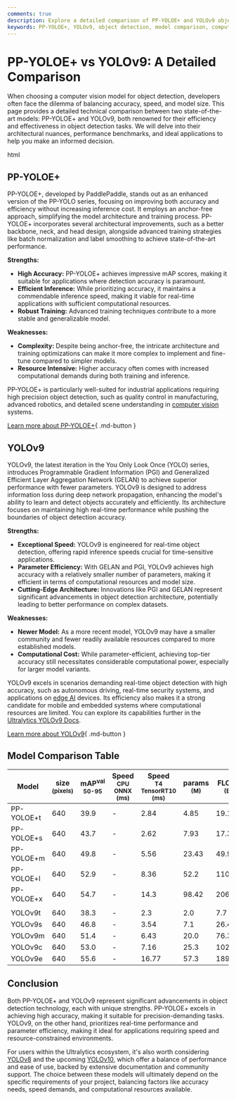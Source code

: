 ```yaml
---
comments: true
description: Explore a detailed comparison of PP-YOLOE+ and YOLOv9 object detection models, covering accuracy, speed, architecture, and ideal applications. Make informed choices.
keywords: PP-YOLOE+, YOLOv9, object detection, model comparison, computer vision, deep learning, accuracy, speed, architecture, performance, real-time detection
---
```


# PP-YOLOE+ vs YOLOv9: A Detailed Comparison

When choosing a computer vision model for object detection, developers often face the dilemma of balancing accuracy, speed, and model size. This page provides a detailed technical comparison between two state-of-the-art models: PP-YOLOE+ and YOLOv9, both renowned for their efficiency and effectiveness in object detection tasks. We will delve into their architectural nuances, performance benchmarks, and ideal applications to help you make an informed decision.

html

<script async src="https://cdn.jsdelivr.net/npm/chart.js@3.9.1/dist/chart.min.js"></script>
<script defer src="../../javascript/benchmark.js"></script>

<canvas id="modelComparisonChart" width="1024" height="400" active-models='["PP-YOLOE+", "YOLOv9"]'></canvas>

## PP-YOLOE+

PP-YOLOE+, developed by PaddlePaddle, stands out as an enhanced version of the PP-YOLO series, focusing on improving both accuracy and efficiency without increasing inference cost. It employs an anchor-free approach, simplifying the model architecture and training process. PP-YOLOE+ incorporates several architectural improvements, such as a better backbone, neck, and head design, alongside advanced training strategies like batch normalization and label smoothing to achieve state-of-the-art performance.

**Strengths:**

- **High Accuracy:** PP-YOLOE+ achieves impressive mAP scores, making it suitable for applications where detection accuracy is paramount.
- **Efficient Inference:** While prioritizing accuracy, it maintains a commendable inference speed, making it viable for real-time applications with sufficient computational resources.
- **Robust Training:** Advanced training techniques contribute to a more stable and generalizable model.

**Weaknesses:**

- **Complexity:** Despite being anchor-free, the intricate architecture and training optimizations can make it more complex to implement and fine-tune compared to simpler models.
- **Resource Intensive:** Higher accuracy often comes with increased computational demands during both training and inference.

PP-YOLOE+ is particularly well-suited for industrial applications requiring high precision object detection, such as quality control in manufacturing, advanced robotics, and detailed scene understanding in [computer vision](https://www.ultralytics.com/glossary/computer-vision-cv) systems.

[Learn more about PP-YOLOE+](https://github.com/PaddlePaddle/PaddleDetection){ .md-button }

## YOLOv9

YOLOv9, the latest iteration in the You Only Look Once (YOLO) series, introduces Programmable Gradient Information (PGI) and Generalized Efficient Layer Aggregation Network (GELAN) to achieve superior performance with fewer parameters. YOLOv9 is designed to address information loss during deep network propagation, enhancing the model's ability to learn and detect objects accurately and efficiently. Its architecture focuses on maintaining high real-time performance while pushing the boundaries of object detection accuracy.

**Strengths:**

- **Exceptional Speed:** YOLOv9 is engineered for real-time object detection, offering rapid inference speeds crucial for time-sensitive applications.
- **Parameter Efficiency:** With GELAN and PGI, YOLOv9 achieves high accuracy with a relatively smaller number of parameters, making it efficient in terms of computational resources and model size.
- **Cutting-Edge Architecture:** Innovations like PGI and GELAN represent significant advancements in object detection architecture, potentially leading to better performance on complex datasets.

**Weaknesses:**

- **Newer Model:** As a more recent model, YOLOv9 may have a smaller community and fewer readily available resources compared to more established models.
- **Computational Cost:** While parameter-efficient, achieving top-tier accuracy still necessitates considerable computational power, especially for larger model variants.

YOLOv9 excels in scenarios demanding real-time object detection with high accuracy, such as autonomous driving, real-time security systems, and applications on [edge AI](https://www.ultralytics.com/glossary/edge-ai) devices. Its efficiency also makes it a strong candidate for mobile and embedded systems where computational resources are limited. You can explore its capabilities further in the [Ultralytics YOLOv9 Docs](https://docs.ultralytics.com/models/yolov9/).

[Learn more about YOLOv9](https://docs.ultralytics.com/models/yolov9/){ .md-button }

## Model Comparison Table

| Model      | size<br><sup>(pixels) | mAP<sup>val<br>50-95 | Speed<br><sup>CPU ONNX<br>(ms) | Speed<br><sup>T4 TensorRT10<br>(ms) | params<br><sup>(M) | FLOPs<br><sup>(B) |
| ---------- | --------------------- | -------------------- | ------------------------------ | ----------------------------------- | ------------------ | ----------------- |
| PP-YOLOE+t | 640                   | 39.9                 | -                              | 2.84                                | 4.85               | 19.15             |
| PP-YOLOE+s | 640                   | 43.7                 | -                              | 2.62                                | 7.93               | 17.36             |
| PP-YOLOE+m | 640                   | 49.8                 | -                              | 5.56                                | 23.43              | 49.91             |
| PP-YOLOE+l | 640                   | 52.9                 | -                              | 8.36                                | 52.2               | 110.07            |
| PP-YOLOE+x | 640                   | 54.7                 | -                              | 14.3                                | 98.42              | 206.59            |
|            |                       |                      |                                |                                     |                    |                   |
| YOLOv9t    | 640                   | 38.3                 | -                              | 2.3                                 | 2.0                | 7.7               |
| YOLOv9s    | 640                   | 46.8                 | -                              | 3.54                                | 7.1                | 26.4              |
| YOLOv9m    | 640                   | 51.4                 | -                              | 6.43                                | 20.0               | 76.3              |
| YOLOv9c    | 640                   | 53.0                 | -                              | 7.16                                | 25.3               | 102.1             |
| YOLOv9e    | 640                   | 55.6                 | -                              | 16.77                               | 57.3               | 189.0             |

## Conclusion

Both PP-YOLOE+ and YOLOv9 represent significant advancements in object detection technology, each with unique strengths. PP-YOLOE+ excels in achieving high accuracy, making it suitable for precision-demanding tasks. YOLOv9, on the other hand, prioritizes real-time performance and parameter efficiency, making it ideal for applications requiring speed and resource-constrained environments.

For users within the Ultralytics ecosystem, it's also worth considering [YOLOv8](https://docs.ultralytics.com/models/yolov8/) and the upcoming [YOLOv10](https://docs.ultralytics.com/models/yolov10/), which offer a balance of performance and ease of use, backed by extensive documentation and community support. The choice between these models will ultimately depend on the specific requirements of your project, balancing factors like accuracy needs, speed demands, and computational resources available.
